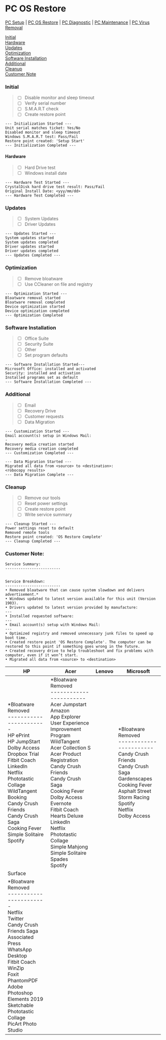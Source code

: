 # PC OS Restore

[PC Setup](https://github.com/justinchapdelaine/IT-Resources/blob/master/Documentation/Checklist/PC-Setup.md#pc-setup) | 
[PC OS Restore](https://github.com/justinchapdelaine/IT-Resources/blob/master/Documentation/Checklist/PC-OS-Restore.md#pc-os-restore) | 
[PC Diagnostic](https://github.com/justinchapdelaine/IT-Resources/blob/master/Documentation/Checklist/PC-Diagnostic.md#pc-diagnostic) | 
[PC Maintenance](https://github.com/justinchapdelaine/IT-Resources/blob/master/Documentation/Checklist/PC-Maintenance.md#pc-maintenance) | 
[PC Virus Removal](https://github.com/justinchapdelaine/IT-Resources/blob/master/Documentation/Checklist/PC-Virus-Removal.md#pc-virus-removal)

[Initial](#initial) <br>
[Hardware](#hardware) <br>
[Updates](#updates) <br>
[Optimization](#optimization) <br>
[Software Installation](#software-installation) <br>
[Additional](#additional) <br>
[Cleanup](#cleanup) <br>
[Customer Note](#customer-note) <br>

### Initial
> - [ ] Disable monitor and sleep timeout
> - [ ] Verify serial number 
> - [ ] S.M.A.R.T check
> - [ ] Create restore point

```
--- Initialization Started ---
Unit serial matches ticket: Yes/No
Disabled monitor and sleep timeout
Windows S.M.A.R.T test: Pass/Fail 
Restore point created: 'Setup Start'
--- Initialization Completed ---
```

#### Hardware
> - [ ] Hard Drive test
> - [ ] Windows install date

```
--- Hardware Test Started ---
CrystalDisk hard drive test result: Pass/Fail
Original Install Date: <yyy/mm/dd>
--- Hardware Test Completed ---
```
 
### Updates
> - [ ] System Updates
> - [ ] Driver Updates

```
--- Updates Started ---
System updates started
System updates completed
Driver updates started
Driver updates completed
--- Updates Completed ---
```

### Optimization
> - [ ] Remove bloatware
> - [ ] Use CCleaner on file and registry

```
--- Optimization Started ---
Bloatware removal started
Bloatware removal completed
Device optimization started
Device optimization completed
--- Optimization Completed
```

### Software Installation
> - [ ] Office Suite
> - [ ] Security Suite
> - [ ] Other
> - [ ] Set program defaults

```
--- Software Installation Started---
Microsoft Office: installed and activated
Security: installed and activation
Installed programs set as default
--- Software Installation Completed ---
```
 
### Additional 
> - [ ] Email
> - [ ] Recovery Drive
> - [ ] Customer requests
> - [ ] Data Migration

```
--- Customization Started ---
Email account(s) setup in Windows Mail:
-
Recovery media creation started
Recovery media creation completed
--- Customization Completed ---
```
```
--- Data Migration Started ---
Migrated all data from <source> to <destination>:
<robocopy results>
--- Data Migration Complete ---
```

### Cleanup
> - [ ] Remove our tools
> - [ ] Reset power settings
> - [ ] Create restore point
> - [ ] Write service summary

```
--- Cleanup Started ---
Power settings reset to default
Removed remote tools
Restore point created: 'OS Restore Complete'
--- Cleanup Completed ---
```

### Customer Note:
```
Service Summary:
-------------------------


Service Breakdown:
-------------------------
• Removed bloatware that can cause system slowdown and delivers advertisement.*
• Windows updated to latest version available for this unit (Version 1903).
• Drivers updated to latest version provided by manufacture:
--- 
• Installed requested software:
--- 
• Email account(s) setup with Windows Mail:
--- 
• Optimized registry and removed unnecessary junk files to speed up boot time.
• Created restore point 'OS Restore Complete'. The computer can be restored to this point if something goes wrong in the future.
• Created recovery drive to help troubleshoot and fix problems with computer, even if it won’t start.
• Migrated all data from <source> to <destination>
```
| HP | Acer | Lenovo | Microsoft|
| --- | --- | --- | --- |
| \*Bloatware Removed<br>-----------------------<br>HP ePrint<br>HP JumpStart<br>Dolby Access<br>Dropbox Trial<br>Fitbit Coach<br>LinkedIn<br>Netflix<br>Phototastic Collage<br>WildTangent<br>Booking<br>Candy Crush Friends<br>Candy Crush Saga<br>Cooking Fever<br>Simple Solitaire<br>Spotify | \*Bloatware Removed<br>-----------------------<br>Acer Jumpstart<br>Amazon<br>App Explorer<br>User Experience Improvement Program<br>WildTangent<br>Acer Collection S<br>Acer Product Registration<br>Candy Crush Friends<br>Candy Crush Saga<br>Cooking Fever<br>Dolby Access<br>Evernote<br>Fitbit Coach<br>Hearts Deluxe<br>LinkedIn<br>Netflix<br>Phototastic Collage<br>Simple Mahjong<br>Simple Solitaire<br>Spades<br>Spotify | | \*Bloatware Removed<br>-----------------------<br>Candy Crush Friends<br>Candy Crush Saga<br>Gardenscapes<br>Cooking Fever<br>Asphalt Street Storm Racing<br>Spotify<br>Netflix<br>Dolby Access<br> |
| Surface |  |   |   |
| \*Bloatware Removed<br>-----------------------<br>Netflix<br>Twitter<br>Candy Crush Friends Saga<br>Associated Press<br>WhatsApp Desktop<br>Fitbit Coach<br>WinZip<br>Foxit PhantomPDF<br>Adobe Photoshop Elements 2019<br>Sketchable<br>Phototastic Collage<br>PicArt Photo Studio |   |   |   |

